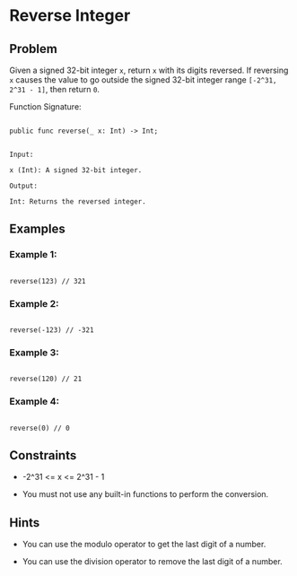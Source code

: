 # Reverse Integer
## Problem

Given a signed 32-bit integer `x`, return `x` with its digits reversed. If reversing `x` causes the value to go outside the signed 32-bit integer range `[-2^31, 2^31 - 1]`, then return `0`.

Function Signature:

```motoko

public func reverse(_ x: Int) -> Int;

```

```plaintext

Input:

x (Int): A signed 32-bit integer.

Output:

Int: Returns the reversed integer.

```

## Examples

### Example 1:

```motoko

reverse(123) // 321

```

### Example 2:

```motoko

reverse(-123) // -321

```

### Example 3:

```motoko

reverse(120) // 21

```

### Example 4:

```motoko

reverse(0) // 0

```

## Constraints

- -2^31 <= x <= 2^31 - 1

- You must not use any built-in functions to perform the conversion.

## Hints

- You can use the modulo operator to get the last digit of a number.

- You can use the division operator to remove the last digit of a number.